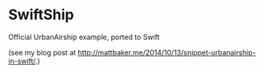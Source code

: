 SwiftShip
=========

Official UrbanAirship example, ported to Swift 

(see my blog post at http://mattbaker.me/2014/10/13/snippet-urbanairship-in-swift/.)
